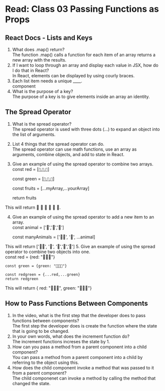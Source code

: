 # Read: Class 03 Passing Functions as Props

## React Docs - Lists and Keys

1. What does .map() return?
\
The function .map() calls a function for each item of an array returns a new array with the results.
2. If I want to loop through an array and display each value in JSX, how do I do that in React?
\
In React, elements can be displayed by using courly braces.
3. Each list item needs a unique ____.
\
component
4. What is the purpose of a key?
\
The purpose of a key is to give elements inside an array an identity.

## The Spread Operator

1. What is the spread operator?
\
The spread operator is used with three dots (...) to expand an object into the list of arguments.
2. List 4 things that the spread operator can do.
\
The spread operator can use math functions, use an array as arguments, combine objects, and add to state in React.
3. Give an example of using the spread operator to combine two arrays.
\
    const red = [`🍒`,`🍓`,`🍎`]

    const green = [`🥝`,`🍐`,`🍈`]

    const fruits = [...myArray,...yourArray]

    return fruits

This will return 🍒 🍓 🍎 🥝 🍐 🍈.

4. Give an example of using the spread operator to add a new item to an array.
\
    const animal = ['🐸','🐻','🐰']

    const manyAnimals = ['🐻‍❄️', '🐋', ...animal]

This will return ['🐻‍❄️', '🐋', '🐸','🐻','🐰']
5. Give an example of using the spread operator to combine two objects into one.
\
    const red = {red: "🍒🍓🍎"}

    const green = {green: "🥝🍐🍈"}

    const redgreen = {...red,...green}
    return redgreen

This will return { red: "🍒🍓🍎", green: "🥝🍐🍈"}

## How to Pass Functions Between Components

1. In the video, what is the first step that the developer does to pass functions between components?
\
The first step the developer does is create the function where the state that is going to be changed.
2. In your own words, what does the increment function do?
\
The increment functions increses the state by 1.
3. How can you pass a method from a parent component into a child component?
\
You can pass a method from a parent component into a child by referring to the object using this.
4. How does the child component invoke a method that was passed to it from a parent component?
\
The child componenet can invoke a method by calling the method that changed the state.
